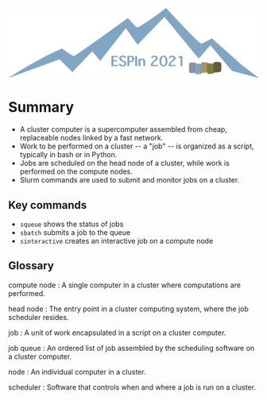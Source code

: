 ![Ivy logo](https://raw.githubusercontent.com/csdms/ivy/main/media/logo.png)

# Summary

* A cluster computer is a supercomputer assembled from cheap, replaceable nodes linked by a fast network.
* Work to be performed on a cluster -- a "job" -- is organized as a script, typically in bash or in Python.
* Jobs are scheduled on the head node of a cluster, while work is performed on the compute nodes.
* Slurm commands are used to submit and monitor jobs on a cluster.


## Key commands

* `squeue` shows the status of jobs
* `sbatch` submits a job to the queue
* `sinteractive` creates an interactive job on a compute node


## Glossary

compute node
:   A single computer in a cluster where computations are performed.

head node
:   The entry point in a cluster computing system, where the job scheduler resides.

job
:   A unit of work encapsulated in a script on a cluster computer.

job queue
:   An ordered list of job assembled by the scheduling software on
    a cluster computer.

node
:   An individual computer in a cluster.

scheduler
:   Software that controls when and where a job is run on a cluster.
